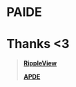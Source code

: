 # PAIDE


# Thanks <3
> [**RippleView**](https://github.com/traex/RippleEffect.git)
> 
> [**APDE**](https://github.com/Calsign/APDE.git)
